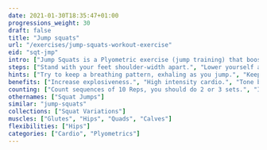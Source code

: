 ```yaml
---
date: 2021-01-30T18:35:47+01:00
progressions_weight: 30
draft: false
title: "Jump squats"
url: "/exercises/jump-squats-workout-exercise"
eid: "sqt-jmp"
intro: ["Jump Squats is a Plyometric exercise (jump training) that boost explosiveness. They are an easy and very effective exercise that will pump your heart and produce strong legs and core.", "Jump squats are essencial for many plyometric moves such as box jumps."]
steps: ["Stand with your feet shoulder-width apart.", "Lower yourself as in a regular squat.", "Push your legs, raising and jumping with the movement.", "When landing, bend your knees lowering again as with the regular squat."]
hints: ["Try to keep a breathing pattern, exhaling as you jump.", "Keep your chest up and straight."]
benefits: ["Increase explosiveness.", "High intensity cardio.", "Tone but, legs and abs.", "Improve balance.", "Increase Aerobic fitness.", "Help reducing the risk of heart disease, hypertension, obesity, and diabetes as a direct consequence of the intense cardio."]
counting: ["Count sequences of 10 Reps, you should do 2 or 3 sets.", "If you have a list of dailly-cardio to perform, include this in the list. Once in a while the intense cardio should come from this exercise."]
othernames: ["Squat Jumps"]
similar: "jump-squats"
collections: ["Squat Variations"]
muscles: ["Glutes", "Hips", "Quads", "Calves"]
flexibilities: ["Hips"]
categories: ["Cardio", "Plyometrics"]
---
```

